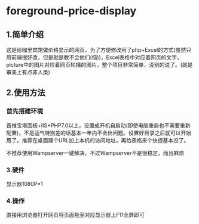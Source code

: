 # foreground-price-display

## 1.简单介绍

这是给咖里宾馆做价格显示的网页，为了方便修改用了php+Excel的方式(虽然只用前端很好改，但是就是教不会他们(恼))，Excel表格中对应着网页的文字，picture中的图片对应着网页轮播的图片，整个项目非常简单，没别的说了。(就是审美上有点非人类)

## 2.使用方法

### 首先搭建环境

首推宝塔面板+IIS+PHP7.0以上，设置成开机自启动(即使电脑重启也不需要重新配置)，不是运气特别差的话基本一年内不会出问题。设置好目录之后就可以开始用了。推荐在桌面建个URL加上本机的访问地址，再给表格来个快捷基本没了。

不推荐使用Wampserver一键解决，不过Wampserver不是很稳定，而且麻烦

### 3.硬件

显示器1080P*1

### 4.操作

直接用浏览器打开网页将页面拖至对应显示器上F11全屏即可
